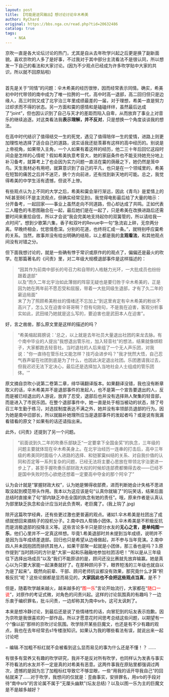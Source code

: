 ```yaml
---
layout: post
title: 【可能是逆风输出】想讨论讨论伞木希美
author: RyChard
original: https://bbs.nga.cn/read.php?tid=20632486
catalog: true
tags:
    - NGA
---
```

京吹一直是各大论坛讨论的热门，尤其是自从去年吹学兴起之后更是换了副新面貌。喜欢京吹的人多了是好事，不过我对于其中部分主流看法不是很认同，所以想发一下自己的看法和大家讨论。(因为不少观点已经成为许多吹学贴中大家的共识，所以就不回原贴啦)  
<br />


首先是关于“同情”的问题：伞木希美的经历很惨，因而经常表示同情。确实，希美初中时代带领的南中成为了唯一拉胯的一代，高中时高一退部，高二回归但只是边缘人，高三时则又成了北宇治三年里成绩最差的一届，对于理想，希美一直是努力过却求而不得的状态。另一方面和霙的感情和是磕磕绊绊，虽然最后达成了“joint”，但也因认识到了自己与天才的差距而陷入自卑，从而放弃了事业上对音乐的继续追逐。对这类看法我<span style="font-weight:bold">表示理解，并不反对</span>，只是想换一个角度谈谈我的想法。  

在高中时代结识了值得结交一生的死党，遇见了值得陪伴一生的爱情，进路上则更加理性地选择了适合自己的道路，说实话我还挺羡慕有这样的高中经历的。别说是上帝视角，如果带入主角，一个人如果有着这样的经历，他二三十年后回忆这段时间会是怎样的心情呢？假如希美执意考音大，她的家庭条件也不能支持她充分地上补习备考，就算考上了也会因为实力问题一直活在霙的荫蔽之下，她仍然是笼中鸟。天生我材必有用吧，就算意识到了自己的平凡，也只是在一个领域里的，希美在短暂的痛苦之后并不迷茫，换个方向前进，还有找到新天地的可能。总之，我觉得希美的中学生活有遗憾，但说不上惨。  

有些观点认为上不同的大学之后，希美和霙会渐行渐远，因此《青鸟》是爱情上的NE甚至BE(不是主流观点，但确实经常见到)。我觉得电影最后给了大量的暗示：分开备考，一起回家——事业上虽然走向不同道路，但心却达成了共鸣。正如代表二人瞳色的韦恩图融合在一起，最后她们是在一起了，只是希美在改换进路后还需要时间来重拾自信，所以才会说“我会完美地支持起你的双簧管的，所以请给我一点时间”。想到少歌第六集，香子和双叶的Revue中一句“急流岩上碎，无奈两分离。早晚终相会，忧思情愈深。分别的花道，也终将汇成一条。”，就特别呼应霙希的关系。当然，故事并没有给出明确的结局，以上都是我的<span style="font-weight:bold">主观看法</span>，和其他观点间没有对错之分。  



但下面我想讨论的，就是一些确有悖于常识或原作的的观点了，偏偏还是最火的吹学。在那篇著名的《问责》里，对二年级大规模退部事件是这样描述的：

> “因其作为前南中部长的号召力和自带的人格魅力光环，一大批成员也纷纷跟着退部”  
> 以及“而久二年北宇治如此薄弱的阵容无疑也是要归咎于伞木希美的，正是因为她在两年前不愿忍受和屈服，带着一大批同级生退部，才有了久二年的窘迫局面”  
> 末了为了照顾希美粉丝的情绪还不忘加上“到这里肯定有伞木希美的粉丝不高兴了，怎么又在迫害伞哥哥啊？但有句刚句，不是我在迫害，客观分析事实如此，武田绫乃她就是这么写的，要迫害也是武田本人在迫害”。


好，言之凿凿，那么原文里是这样的描述的吗？

> “希美缩起肩膀说：'总之，以上就是去年社员大量退出社团的来龙去脉。有个南中毕业的人提出"我想退出管乐社，加入轻音社"的想法，结果就像绑粽子，大家都跑去轻音社。当时退社的人后来组了一个无人声乐团，对我说："你一直待在管乐社又能怎样？技巧会进步吗？"我才恍然大悟，自己忍气吞声留在社团到底是为了什么，也因此决定退出社团。乐团邀请我过去，但我迟迟无法下定决心，最后还是选择加入当地社会人士组成的管乐团体。'”

原文摘自京吹小说第二卷第二章，绯华璃翻译版本。如果翻译没错，我也没有断章取义的话，伞木希美并不是退部事件的发起人，也不是第一个宣告要退出的人，反而是被已经退出的人游说，放弃了忍受，退部后也并没有选择熟人聚集的轻音部，而是进入了市民乐团。在整个退部事件中，她一直是处于相当被动的状态，除了号召三年生勤于练习，对选拔制度表达不满之外，她并没有率领部员退部的行为。因为她是南中旧部长，所以就脑补她理所应当是退部事件的发起者吗？或是说有我漏看错看的原文？如果有的话还请指出来。  

此外，《问责》还提到了另一个问题。

> “前面说到久二年的吹奏乐部缺乏“一定要拿下全国金奖”的执念，三年级的问题主要就体现在伞木希美身上。在北宇治经历一连串的打击后，高中三年级的希美同时面临个人进路的选择、和铠冢霙纠结的关系、对自我价值的认同和否定等一系列复杂的问题，已经无法将主要心思放在带领北宇治更进一步上了，甚至手握吹奏乐部财政大权的时候却连部费都懒得去收——已经不是国中失败时伤心欲绝还想着一定要高中夺金的那个阿伞了”


认为会计就是“掌握财政大权”，认为她是懒得收部费，进而判断她会计失格不思进取没起到模范带头作用。我本以为这应该是句“认真你就输了”的玩笑话，结果后面总结时直接来了句“部内缺乏冲击全国的执念有她的责任”。哦，原来作者是认真认为部里缺乏执念和会计应当对此负责啊，老巨魔了。(我上钩了.jpg)  
  
除开这篇吹学经典，还有些更过激也更普遍的观点。诸如1.伞木希美是社团出了成绩就想回来摘桃子的投机分子。2.南中四人帮搞小团体。3.伞木希美是不积极反抗而是消极退部的投降主义等。这些言论多半只是部分水友的<span style="font-weight:bold">无心之言，是单纯图一乐</span>，他们心里并不一定真这样想。毕竟1.希美退部时并未提到当年成绩，说明并不是因为当年成绩差退部。回归也只是希望从边缘做起，并不参与当年竞演。2.南中四人并未因抱团而排挤其他人，如果干部聚一起就是小团体，那三香也是吗？3.原作提到“当时顾问的方针是"大家一起和乐融融地参加社团活吧！"所以是从三年级往下选择出场成员”以及“我们不能原谅的是，顾问还没比赛就先放弃输赢。她是真心以为只要大家能一起演奏就好了。在那种顾问手下，眼界短浅的三年级也就自以为是了起来”。既然向前辈、干部、顾问老师抗议都没有效果，那究竟什么才算“积极反抗”呢？这些论据都是显而易见的，<span style="font-weight:bold">大家因此也不会把这些观点当真</span>，是不？  

但是，随着吹学越来越火，越来越多的“<span style="color: red">图一乐</span>”言论开始流行，大家都在“<span style="color: red">随口一说</span>”，对原作的考证式微，对角色的问责兴起。这样的讨论氛围真的有趣吗？一边乐衷于编织罪名，批斗问责，一边却称其为南中srb，这可太讽刺了。  



本来是想冷静讨论，到最后还是说了些情绪性的话，向冒犯到的坛友表示抱歉。因为京吹是我很喜欢的一部作品，所以才愿意花时间思考总结这些问题，以期望有一个“像以前”那样的京吹讨论氛围。吹学除开某些巨魔文，也还是有不少有趣的观点，我也在去年经常去s1专楼涨知识。如果认为我的哪些看法有误，就说出来一起讨论吧  



− 编辑.不加粗不标红就不会被看到这么显而易见的事为什么还是不懂！？ ……

有很多有营养又有趣的吹学研究，我并不是反对所有吹学，也同样认为发表与事实不符看法的水友并不一定是真的对希美有恶意。这两件事我在原贴里都强调过两次，遗憾的是因为忘了加粗标红导致它不够显眼，一些“用我的话开导我自己”的回帖就来了……对于吹学，我想问的仅就是：歪曲事实，安排罪名，用srb的手段对待“南中srb”的言论属不属于“无厘头幽默”(坛友总结)？以及以图一乐为主的巨魔文是不是越多越好？

